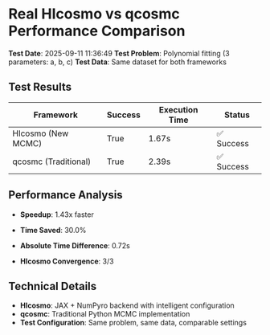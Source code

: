 # Real HIcosmo vs qcosmc Performance Comparison

**Test Date**: 2025-09-11 11:36:49
**Test Problem**: Polynomial fitting (3 parameters: a, b, c)
**Test Data**: Same dataset for both frameworks

## Test Results

| Framework | Success | Execution Time | Status |
|-----------|---------|----------------|--------|
| HIcosmo (New MCMC) | True | 1.67s | ✅ Success |
| qcosmc (Traditional) | True | 2.39s | ✅ Success |

## Performance Analysis

- **Speedup**: 1.43x faster
- **Time Saved**: 30.0%
- **Absolute Time Difference**: 0.72s

- **HIcosmo Convergence**: 3/3

## Technical Details

- **HIcosmo**: JAX + NumPyro backend with intelligent configuration
- **qcosmc**: Traditional Python MCMC implementation
- **Test Configuration**: Same problem, same data, comparable settings
